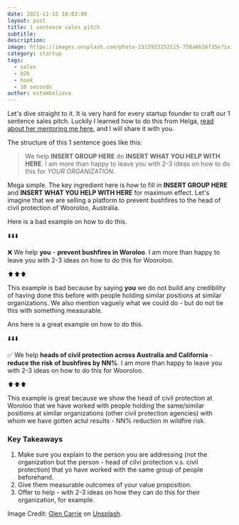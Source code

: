 ```yaml
---
date: 2021-11-15 18:03:00
layout: post
title: 1 sentence sales pitch
subtitle:
description: 
image: https://images.unsplash.com/photo-1515923152115-758a6b16f35e?ixid=MnwxMjA3fDB8MHxwaG90by1wYWdlfHx8fGVufDB8fHx8&ixlib=rb-1.2.1&auto=format&fit=crop&w=1170&q=80
category: startup
tags:
  - sales
  - b2b
  - hook
  - 10 seconds
author: estambolieva
---
```


Let's dive straight to it. It is very hard for every startup founder to craft our 1 sentence sales pitch. Luckily I learned how to do this from Helga, [read about her mentoring me here](https://katstam.com/b2b-sales-done-right/), and I will share it with you.

The structure of this 1 sentence goes like this:

> We help **INSERT GROUP HERE** do **INSERT WHAT YOU HELP WITH HERE**. I am more than happy to leave you with 2-3 ideas on how to do this for *YOUR ORGANIZATION*. 

Mega simple. The key ingredient here is how to fill in **INSERT GROUP HERE** and **INSERT WHAT YOU HELP WITH HERE** for maximum effect. Let's imagine that we are selling a platform to prevent bushfires to the head of civil protection of Wooroloo, Australia. 

Here is a bad example on how to do this.

⬇️⬇️⬇️

❌ We help **you** - **prevent bushfires in Woroloo**. I am more than happy to leave you with 2-3 ideas on how to do this for Wooroloo. 

⬆️⬆️⬆️

This example is bad because by saying **you** we do not build any credibility of having done this before with people holding similar positions at similar organizations. We also mention vaguely what we could do - but do not tie this with something measurable. 

Ans here is a great example on how to do this.

⬇️⬇️⬇️

✅ We help **heads of civil protection across Australia and California** - **reduce the risk of bushfires by NN%**. I am more than happy to leave you with 2-3 ideas on how to do this for Wooroloo.  

⬆️⬆️⬆️

This example is great because we show the head of civil protection at Woroloo that we have worked with people holding the same/similar positions at similar organizations (other civil protection agencies) with whom we have gotten actul results - NN% reduction in wildfire risk. 

### Key Takeaways

1. Make sure you explain to the person you are addressing (not the organization but the person - head of cilvi protection v.s. civil protection) that yo have worked with the same group of people beforehand.
2. Give them measurable outcomes of your value proposition.
3. Offer to help - with 2-3 ideas on how they can do this for their organization, for example. 

Image Credit:
<a href="https://unsplash.com/@glencarrie">Glen Carrie</a> on [Unsplash](https://unsplash.com/).


